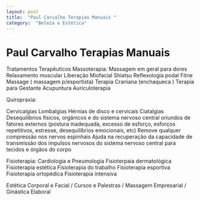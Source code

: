 ```yaml
---
layout: post
title:  "Paul Carvalho Terapias Manuais "
category:  "Beleza e Estética"
---
```


# Paul Carvalho Terapias Manuais 

Tratamentos Terapêuticos Massoterapia:
Massagem em geral  para dores 
Relaxamento muscular 
Liberação Miofacial
Shiatsu
Reflexologia podal 
Fitne Massage ( massagem p/esportista) 
Terapia Craniana (enchaqueca ) 
Terapia para Gestante 
Acupuntura 
Auriculoterapia 

Quiropraxia:

Cervicalgias
Lombalgias
Hérnias de disco e cervicais
Ciatalgias
Desequilíbrios físicos, orgânicos e do sistema nervoso central oriundos de fatores externos (postura inadequada, excesso de esforço, esforços repetitivos, estresse, desequilíbrios emocionais, etc)
Remove qualquer compressão nos nervos espinhais
Ajuda na recuperação da capacidade de transmissão dos impulsos nervosos do sistema nervoso central para tecidos e órgãos do corpo

 Fisioterapia: 
Cardiologia e Pneumologia
Fisioterpaia dermatológica 
Fisioterapia estética 
Fisioterapia do trabalho 
Fisioterapia esportiva 
Fisioterapia ortopédica 
Fisioterapia intensiva 

Estética Corporal e Facial  / Cursos e Palestras / Massagem Empresarial / Ginástica Elaboral 



